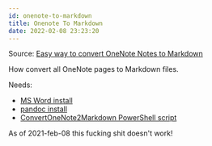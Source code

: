 ```yaml
---
id: onenote-to-markdown
title: Onenote To Markdown
date: 2022-02-08 23:23:20
---
```


Source: [Easy way to convert OneNote Notes to Markdown](https://medium.com/security-privacy-risk-management-blockchain/easy-way-to-convert-onenote-notes-to-markdown-e9558a989397)

How convert all OneNote pages to Markdown files.

Needs:

- [MS Word install](../office/office-install)
- [pandoc install](pandoc-install)
- [ConvertOneNote2Markdown PowerShell script](https://github.com/nixsee/ConvertOneNote2MarkDown)

As of 2021-feb-08 this fucking shit doesn't work!

